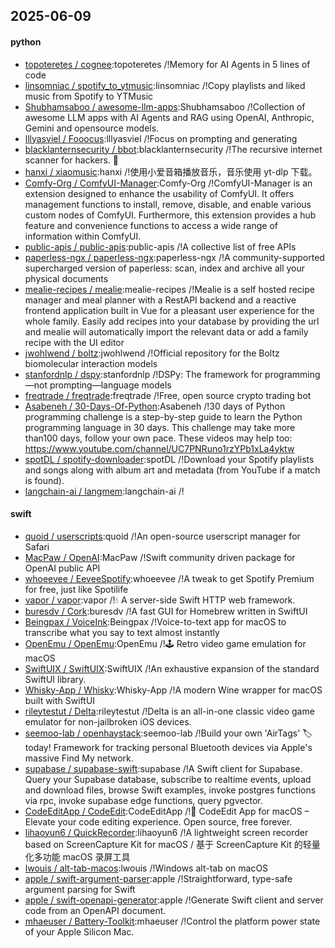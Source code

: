 ## 2025-06-09

#### python
* [topoteretes / cognee](https://github.com/topoteretes/cognee):topoteretes /!Memory for AI Agents in 5 lines of code
* [linsomniac / spotify_to_ytmusic](https://github.com/linsomniac/spotify_to_ytmusic):linsomniac /!Copy playlists and liked music from Spotify to YTMusic
* [Shubhamsaboo / awesome-llm-apps](https://github.com/Shubhamsaboo/awesome-llm-apps):Shubhamsaboo /!Collection of awesome LLM apps with AI Agents and RAG using OpenAI, Anthropic, Gemini and opensource models.
* [lllyasviel / Fooocus](https://github.com/lllyasviel/Fooocus):lllyasviel /!Focus on prompting and generating
* [blacklanternsecurity / bbot](https://github.com/blacklanternsecurity/bbot):blacklanternsecurity /!The recursive internet scanner for hackers. 🧡
* [hanxi / xiaomusic](https://github.com/hanxi/xiaomusic):hanxi /!使用小爱音箱播放音乐，音乐使用 yt-dlp 下载。
* [Comfy-Org / ComfyUI-Manager](https://github.com/Comfy-Org/ComfyUI-Manager):Comfy-Org /!ComfyUI-Manager is an extension designed to enhance the usability of ComfyUI. It offers management functions to install, remove, disable, and enable various custom nodes of ComfyUI. Furthermore, this extension provides a hub feature and convenience functions to access a wide range of information within ComfyUI.
* [public-apis / public-apis](https://github.com/public-apis/public-apis):public-apis /!A collective list of free APIs
* [paperless-ngx / paperless-ngx](https://github.com/paperless-ngx/paperless-ngx):paperless-ngx /!A community-supported supercharged version of paperless: scan, index and archive all your physical documents
* [mealie-recipes / mealie](https://github.com/mealie-recipes/mealie):mealie-recipes /!Mealie is a self hosted recipe manager and meal planner with a RestAPI backend and a reactive frontend application built in Vue for a pleasant user experience for the whole family. Easily add recipes into your database by providing the url and mealie will automatically import the relevant data or add a family recipe with the UI editor
* [jwohlwend / boltz](https://github.com/jwohlwend/boltz):jwohlwend /!Official repository for the Boltz biomolecular interaction models
* [stanfordnlp / dspy](https://github.com/stanfordnlp/dspy):stanfordnlp /!DSPy: The framework for programming—not prompting—language models
* [freqtrade / freqtrade](https://github.com/freqtrade/freqtrade):freqtrade /!Free, open source crypto trading bot
* [Asabeneh / 30-Days-Of-Python](https://github.com/Asabeneh/30-Days-Of-Python):Asabeneh /!30 days of Python programming challenge is a step-by-step guide to learn the Python programming language in 30 days. This challenge may take more than100 days, follow your own pace. These videos may help too: https://www.youtube.com/channel/UC7PNRuno1rzYPb1xLa4yktw
* [spotDL / spotify-downloader](https://github.com/spotDL/spotify-downloader):spotDL /!Download your Spotify playlists and songs along with album art and metadata (from YouTube if a match is found).
* [langchain-ai / langmem](https://github.com/langchain-ai/langmem):langchain-ai /!

#### swift
* [quoid / userscripts](https://github.com/quoid/userscripts):quoid /!An open-source userscript manager for Safari
* [MacPaw / OpenAI](https://github.com/MacPaw/OpenAI):MacPaw /!Swift community driven package for OpenAI public API
* [whoeevee / EeveeSpotify](https://github.com/whoeevee/EeveeSpotify):whoeevee /!A tweak to get Spotify Premium for free, just like Spotilife
* [vapor / vapor](https://github.com/vapor/vapor):vapor /!💧 A server-side Swift HTTP web framework.
* [buresdv / Cork](https://github.com/buresdv/Cork):buresdv /!A fast GUI for Homebrew written in SwiftUI
* [Beingpax / VoiceInk](https://github.com/Beingpax/VoiceInk):Beingpax /!Voice-to-text app for macOS to transcribe what you say to text almost instantly
* [OpenEmu / OpenEmu](https://github.com/OpenEmu/OpenEmu):OpenEmu /!🕹 Retro video game emulation for macOS
* [SwiftUIX / SwiftUIX](https://github.com/SwiftUIX/SwiftUIX):SwiftUIX /!An exhaustive expansion of the standard SwiftUI library.
* [Whisky-App / Whisky](https://github.com/Whisky-App/Whisky):Whisky-App /!A modern Wine wrapper for macOS built with SwiftUI
* [rileytestut / Delta](https://github.com/rileytestut/Delta):rileytestut /!Delta is an all-in-one classic video game emulator for non-jailbroken iOS devices.
* [seemoo-lab / openhaystack](https://github.com/seemoo-lab/openhaystack):seemoo-lab /!Build your own 'AirTags' 🏷 today! Framework for tracking personal Bluetooth devices via Apple's massive Find My network.
* [supabase / supabase-swift](https://github.com/supabase/supabase-swift):supabase /!A Swift client for Supabase. Query your Supabase database, subscribe to realtime events, upload and download files, browse Swift examples, invoke postgres functions via rpc, invoke supabase edge functions, query pgvector.
* [CodeEditApp / CodeEdit](https://github.com/CodeEditApp/CodeEdit):CodeEditApp /!📝 CodeEdit App for macOS – Elevate your code editing experience. Open source, free forever.
* [lihaoyun6 / QuickRecorder](https://github.com/lihaoyun6/QuickRecorder):lihaoyun6 /!A lightweight screen recorder based on ScreenCapture Kit for macOS / 基于 ScreenCapture Kit 的轻量化多功能 macOS 录屏工具
* [lwouis / alt-tab-macos](https://github.com/lwouis/alt-tab-macos):lwouis /!Windows alt-tab on macOS
* [apple / swift-argument-parser](https://github.com/apple/swift-argument-parser):apple /!Straightforward, type-safe argument parsing for Swift
* [apple / swift-openapi-generator](https://github.com/apple/swift-openapi-generator):apple /!Generate Swift client and server code from an OpenAPI document.
* [mhaeuser / Battery-Toolkit](https://github.com/mhaeuser/Battery-Toolkit):mhaeuser /!Control the platform power state of your Apple Silicon Mac.
